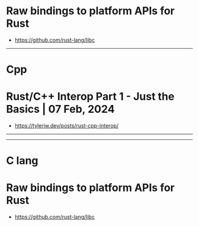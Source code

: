 # Raw bindings to platform APIs for Rust
- https://github.com/rust-lang/libc

<hr>

# Cpp

# Rust/C++ Interop Part 1 - Just the Basics | 07 Feb, 2024

- https://tylerjw.dev/posts/rust-cpp-interop/


<hr>

<hr>

# C lang
# Raw bindings to platform APIs for Rust
- https://github.com/rust-lang/libc
